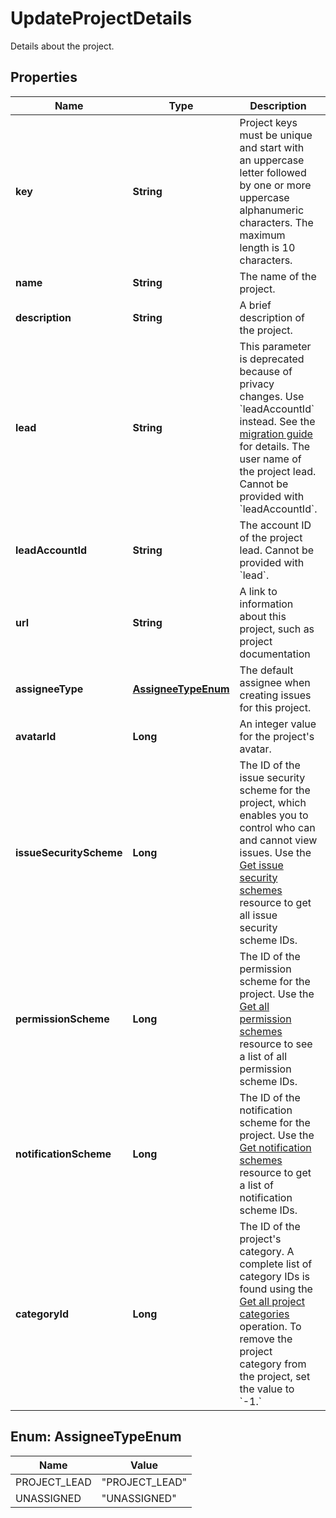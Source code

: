 

# UpdateProjectDetails

Details about the project.

## Properties

| Name | Type | Description | Notes |
|------------ | ------------- | ------------- | -------------|
|**key** | **String** | Project keys must be unique and start with an uppercase letter followed by one or more uppercase alphanumeric characters. The maximum length is 10 characters. |  [optional] |
|**name** | **String** | The name of the project. |  [optional] |
|**description** | **String** | A brief description of the project. |  [optional] |
|**lead** | **String** | This parameter is deprecated because of privacy changes. Use &#x60;leadAccountId&#x60; instead. See the [migration guide](https://developer.atlassian.com/cloud/jira/platform/deprecation-notice-user-privacy-api-migration-guide/) for details. The user name of the project lead. Cannot be provided with &#x60;leadAccountId&#x60;. |  [optional] |
|**leadAccountId** | **String** | The account ID of the project lead. Cannot be provided with &#x60;lead&#x60;. |  [optional] |
|**url** | **String** | A link to information about this project, such as project documentation |  [optional] |
|**assigneeType** | [**AssigneeTypeEnum**](#AssigneeTypeEnum) | The default assignee when creating issues for this project. |  [optional] |
|**avatarId** | **Long** | An integer value for the project&#39;s avatar. |  [optional] |
|**issueSecurityScheme** | **Long** | The ID of the issue security scheme for the project, which enables you to control who can and cannot view issues. Use the [Get issue security schemes](#api-rest-api-3-issuesecurityschemes-get) resource to get all issue security scheme IDs. |  [optional] |
|**permissionScheme** | **Long** | The ID of the permission scheme for the project. Use the [Get all permission schemes](#api-rest-api-3-permissionscheme-get) resource to see a list of all permission scheme IDs. |  [optional] |
|**notificationScheme** | **Long** | The ID of the notification scheme for the project. Use the [Get notification schemes](#api-rest-api-3-notificationscheme-get) resource to get a list of notification scheme IDs. |  [optional] |
|**categoryId** | **Long** | The ID of the project&#39;s category. A complete list of category IDs is found using the [Get all project categories](#api-rest-api-3-projectCategory-get) operation. To remove the project category from the project, set the value to &#x60;-1.&#x60; |  [optional] |



## Enum: AssigneeTypeEnum

| Name | Value |
|---- | -----|
| PROJECT_LEAD | &quot;PROJECT_LEAD&quot; |
| UNASSIGNED | &quot;UNASSIGNED&quot; |



